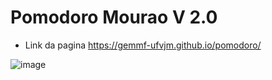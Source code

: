 # Pomodoro Mourao V 2.0


* Link da pagina https://gemmf-ufvjm.github.io/pomodoro/


![image](https://github.com/user-attachments/assets/6aca8517-a9e7-491f-9ac6-4e750c0b441e)

